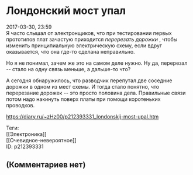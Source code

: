 Лондонский мост упал
====================

  
2017-03-30, 23:59  
 Я часто слышал от электронщиков, что при тестировании первых прототипов плат зачастую приходится  *перерезать дорожки*  , чтобы изменить принципиальную электрическую схему, если вдруг оказывается, что она где-то сделана неправильно.   
   
 Но я не понимал, зачем же это на самом деле нужно. Ну да, перерезал -- стало на одну связь меньше, а дальше-то что?   
   
 А сегодня обнаружилось, что разводчик перепутал две соседние дорожки в одном из мест схемы. И тогда стало понятно, что перерезание дорожек -- это просто половина дела. Правильные связи потом надо накинуть поверх платы при помощи коротеньких проводков.   
  
<https://diary.ru/~zHz00/p212393331_londonskij-most-upal.htm>  
  
Теги:  
[[Электроника]]  
[[Очевидное-невероятное]]  
ID: p212393331  


(Комментариев нет)
------------------